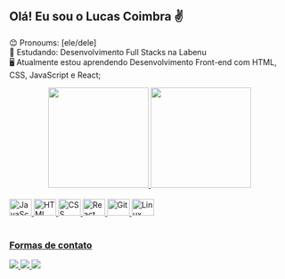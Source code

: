 ## Olá! Eu sou o Lucas Coimbra ✌️

😊 Pronoums: [ele/dele] <br/>
📜 Estudando: Desenvolvimento Full Stacks na Labenu <br/>
🖥️ Atualmente estou aprendendo Desenvolvimento Front-end com HTML, CSS, JavaScript e React;
        
<!--Inseri as tabelas com informações-->
<div align="center">
  <a href="https://github.com/LucasCoimbrax">
  <img height="180em" src="https://github-readme-stats.vercel.app/api?username=LucasCoimbrax&show_icons=true&theme=radical&include_all_commits=true&count_private=true"/>
  <img height="180em" src="https://github-readme-stats.vercel.app/api/top-langs/?username=LucasCoimbrax&layout=compact&langs_count=7&theme=radical"/>
</div>

<!--Tecnologias aprendidas-->
<div style="display: inline_block"><br/>
    <img aling="center" alt="JavaScript" height="30" width="40" src="https://cdn.jsdelivr.net/gh/devicons/devicon/icons/javascript/javascript-original.svg"/>
    <img aling="center" alt="HTML" height="30" width="40" src="https://cdn.jsdelivr.net/gh/devicons/devicon/icons/html5/html5-original-wordmark.svg"/>
    <img aling="center" alt="CSS" height="30" width="40" src="https://cdn.jsdelivr.net/gh/devicons/devicon/icons/css3/css3-original.svg"/>
    <img aling="center" alt="React" height="30" width="40" src="https://cdn.jsdelivr.net/gh/devicons/devicon/icons/react/react-original.svg"/>
    <img aling="center" alt="Git" height="30" width="40" src="https://cdn.jsdelivr.net/gh/devicons/devicon/icons/git/git-original.svg"/>
    <img aling="center" alt="Linux" height="30" width="40" src="https://cdn.jsdelivr.net/gh/devicons/devicon/icons/linux/linux-original.svg"/> 
</div>
<br/>
    
<!--Inseri formas de contato-->
### Formas de contato
<div>
    <a href = "mailto:Lucascoimbralago@gmail.com"><img src="https://img.shields.io/badge/Gmail-D14836?style=for-the-badge&logo=gmail&logoColor=white" target="_blank">
    <a href = "https://www.linkedin.com/in/lucascoimbrarochalago/"><img src="https://img.shields.io/badge/LinkedIn-0077B5?style=for-the-badge&logo=linkedin&logoColor=white" target="_blank">
    <a href = "https://www.instagram.com/coimbralago/"><img src="https://img.shields.io/badge/Instagram-E4405F?style=for-the-badge&logo=instagram&logoColor=white" target = "_blanck">
</div>
<div style="display: inline_block"><br/>
